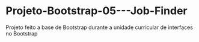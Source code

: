 # Projeto-Bootstrap-05---Job-Finder
Projeto feito a base de Bootstrap durante a unidade curricular de interfaces no Bootstrap
